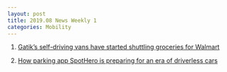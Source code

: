 ```yaml
---
layout: post
title: 2019.08 News Weekly 1
categories: Mobility
---
```


1. [Gatik’s self-driving vans have started shuttling groceries for Walmart](https://techcrunch.com/2019/07/27/gatiks-self-driving-vans-have-started-shuttling-groceries-for-walmart/)

2. [How parking app SpotHero is preparing for an era of driverless cars](https://techcrunch.com/2019/07/26/how-parking-app-spothero-is-preparing-for-an-era-of-driverless-cars/)